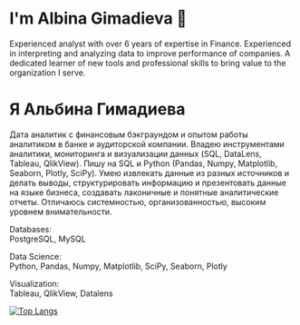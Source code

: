 # I'm Albina Gimadieva 🙋
Experienced analyst with over 6 years of expertise in Finance. Experienced in interpreting and analyzing data to improve performance of companies. A dedicated learner of new tools and professional skills to bring value to the organization I serve.

# Я Альбина Гимадиева
Дата аналитик с финансовым бэкграундом и опытом работы аналитиком в банке и аудиторской компании. Владею инструментами аналитики, мониторинга и визуализации данных (SQL, DataLens, Tableau, QlikView). Пишу на SQL и Python (Pandas, Numpy, Matplotlib, Seaborn, Plotly, SciPy). Умею извлекать данные из разных источников и делать выводы, структурировать информацию и презентовать данные на языке бизнеса, создавать лаконичные и понятные аналитические отчеты. Отличаюсь системностью, организованностью, высоким уровнем внимательности.

Databases:\
PostgreSQL, MySQL

Data Science:\
Python, Pandas, Numpy, Matplotlib, SciPy, Seaborn, Plotly

Visualization:\
Tableau, QlikView, Datalens

[![Top Langs](https://github-readme-stats.vercel.app/api/top-langs/?username=your-github-username&layout=compact&theme=vision-friendly-dark)](https://github.com/anuraghazra/github-readme-stats)
